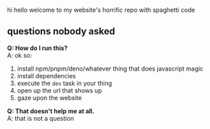 hi hello welcome to my website's horrific repo with spaghetti code

## questions nobody asked

**Q: How do I run this?**
<br>
A: ok so:

1. install npm/pnpm/deno/whatever thing that does javascript magic
2. install dependencies
3. execute the `dev` task in your thing
4. open up the url that shows up
5. gaze upon the website

**Q: That doesn't help me at all.**
<br>
A: that is not a question